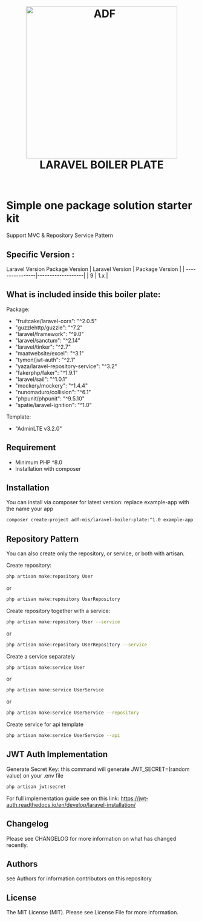 <h1 align="center">
  <a href="https://adisdimensionfootwear.id"><img src="https://adisdimensionfootwear.id/wp-content/uploads/2015/10/ADF-Logo-putih-v3.png" alt="ADF" width="400"></a>
  <br>
  LARAVEL BOILER PLATE
  <br>
  <br>
</h1>

# Simple one package solution starter kit
Support MVC & Repository Service Pattern

## Specific Version :
Laravel Version	Package Version
| Laravel Version | Package Version   |
| ----------------|-------------------|
|        9        |    1.x            |

## What is included inside this boiler plate:
Package:
- "fruitcake/laravel-cors": "^2.0.5"
- "guzzlehttp/guzzle": "^7.2"
- "laravel/framework": "^9.0"
- "laravel/sanctum": "^2.14"
- "laravel/tinker": "^2.7"
- "maatwebsite/excel": "^3.1"
- "tymon/jwt-auth": "^2.1"
- "yaza/laravel-repository-service": "^3.2"
- "fakerphp/faker": "^1.9.1"
- "laravel/sail": "^1.0.1"
- "mockery/mockery": "^1.4.4"
- "nunomaduro/collision": "^6.1"
- "phpunit/phpunit": "^9.5.10"
- "spatie/laravel-ignition": "^1.0"

Template:
- "AdminLTE v3.2.0"

## Requirement
- Minimum PHP ^8.0
- Installation with composer

## Installation
You can install via composer for latest version:
replace example-app with the name your app
```bash
composer create-project adf-mis/laravel-boiler-plate:^1.0 example-app
```

## Repository Pattern
You can also create only the repository, or service, or both with artisan.

Create repository:
```bash
php artisan make:repository User
```
or
```bash
php artisan make:repository UserRepository
```

Create repository together with a service:
```bash
php artisan make:repository User --service
```
or
```bash
php artisan make:repository UserRepository --service
```
Create a service separately
```bash
php artisan make:service User
```
or
```bash
php artisan make:service UserService
```
or
```bash
php artisan make:service UserService --repository
```
Create service for api template
```bash
php artisan make:service UserService --api
```

## JWT Auth Implementation
Generate Secret Key:
this command will generate 
JWT_SECRET=(random value) on your .env file
```bash
php artisan jwt:secret
```
For full implementation guide see on this link: https://jwt-auth.readthedocs.io/en/develop/laravel-installation/

## Changelog
Please see CHANGELOG for more information on what has changed recently.

## Authors
see Authors for information contributors on this repository

## License
The MIT License (MIT). Please see License File for more information.
